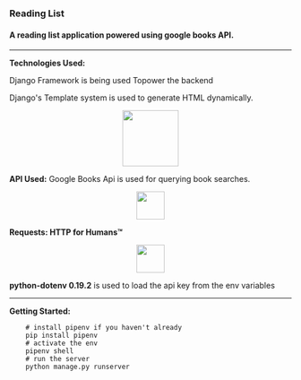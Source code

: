 ### Reading List 
#### A reading list application powered using google books API.

---

**Technologies Used:**

Django Framework is being used Topower the backend

Django's Template system is used to generate HTML dynamically. 

<p align="center">
<img src="https://static.djangoproject.com/img/logos/django-logo-negative.svg" width="100px" >
</p>


**API Used:**
Google Books Api is used for querying book searches. 
<p align="center">
<img src="https://upload.wikimedia.org/wikipedia/commons/8/8d/Google_Play_Books_icon_%282016%29.svg" width="50px" >
</p>


**Requests: HTTP for Humans™**
<p align="center">
<img src="https://docs.python-requests.org/en/latest/_static/requests-sidebar.png" width="50px" >
</p>


**python-dotenv 0.19.2** is used to load the api key from the env variables 


--- 

**Getting Started:**

```shell
    # install pipenv if you haven't already    
    pip install pipenv 
    # activate the env     
    pipenv shell
    # run the server
    python manage.py runserver     
```